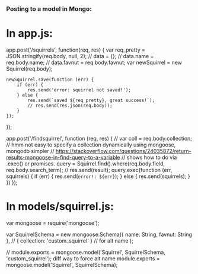 ### Posting to a model in Mongo:
# In app.js:
app.post('/squirrels', function(req, res) {
    var req_pretty = JSON.stringify(req.body, null, 2);
    // data = {};
    // data.name = req.body.name;
    // data.favnut = req.body.favnut;
    var newSquirrel = new Squirrel(req.body);

    newSquirrel.save(function (err) {
        if (err) {
            res.send('error: squirrel not saved!');
        } else {
            res.send(`saved ${req_pretty}, great success!`);
            // res.send(res.json(req.body));
        }
    });
});

app.post('/findsquirrel', function (req, res) {
    // var coll = req.body.collection; // hmm not easy to specify a collection dynamically using mongoose, mongodb simpler
    // https://stackoverflow.com/questions/24035872/return-results-mongoose-in-find-query-to-a-variable
    // shows how to do via .exec() or promises.
    query = Squirrel.find().where(req.body.field, req.body.search_term);
    // res.send(result);
    query.exec(function (err, squirrels) {
        if (err) {
            res.send(`error!: ${err}`);
        } else {
            res.send(squirrels);
        }
    })
});

# In models/squirrel.js:
var mongoose = require('mongoose');

var SquirrelSchema = new mongoose.Schema({
    name: String,
    favnut: String
},
    // { collection: 'custom_squirrel' } // for alt name
    );

// module.exports = mongoose.model('Squirrel', SquirrelSchema, 'custom_squirrel'); diff way to force alt name
module.exports = mongoose.model('Squirrel', SquirrelSchema);

